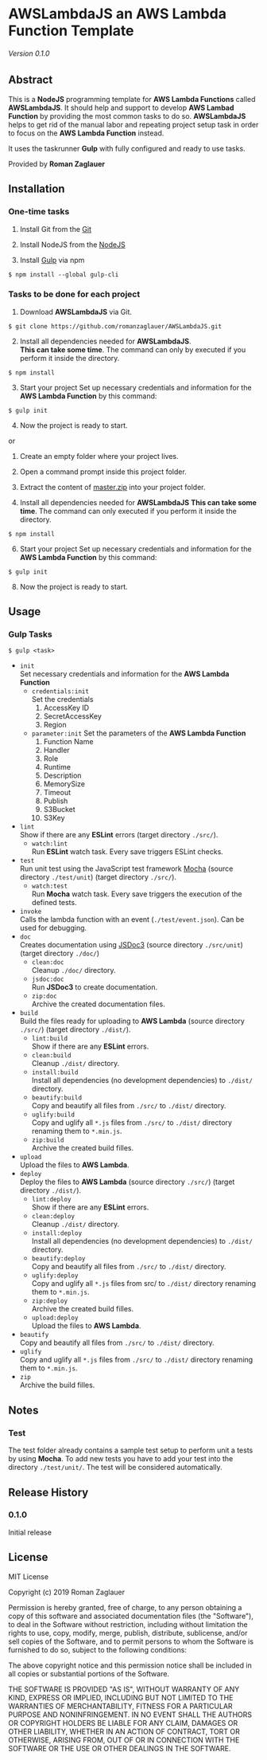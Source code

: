 # AWSLambdaJS an AWS Lambda Function Template
###### _Version 0.1.0_

## Abstract

This is a **NodeJS** programming template for **AWS Lambda Functions** called **AWSLambdaJS**.
It should help and support to develop **AWS Lambad Function** by providing the
most common tasks to do so. **AWSLambdaJS** helps to get rid of the manual labor 
and repeating project setup task in order to focus on the **AWS Lambda Function** instead.

It uses the taskrunner **Gulp** with fully configured and ready to use tasks.

Provided by **Roman Zaglauer**

## Installation

### One-time tasks

1. Install Git from the [Git](https://git-scm.com/downloads/ "Git")

2. Install NodeJS from the [NodeJS](https://nodejs.org/en/download/ "NodeJS")

3. Install [Gulp](https://gulpjs.com/docs/en/getting-started/quick-start "Gulp") via npm
   
```
$ npm install --global gulp-cli
```

### Tasks to be done for each project

1. Download **AWSLambdaJS** via Git.

```
$ git clone https://github.com/romanzaglauer/AWSLambdaJS.git
```

2. Install all dependencies needed for **AWSLambdaJS**.<br/>
   **This can take some time**. The command can only by executed if you perform it inside the directory.

```
$ npm install
```

3. Start your project
   Set up necessary credentials and information for the **AWS Lambda Function** by this command:

```
$ gulp init
```

4. Now the project is ready to start.

or 

1. Create an empty folder where your project lives.

2. Open a command prompt inside this project folder.

3. Extract the content of [master.zip](https://github.com/romanzaglauer/AWSLambdaJS/blob/master/master.zip)
   into your project folder.

5. Install all dependencies needed for **AWSLambdaJS**
   **This can take some time**. The command can only executed if you perform it inside the directory.

```
$ npm install
```

6. Start your project
   Set up necessary credentials and information for the **AWS Lambda Function** by this command:

```
$ gulp init
```

8. Now the project is ready to start.

## Usage

### Gulp Tasks

```
$ gulp <task>
```

- `init`<br/>
  Set necessary credentials and information for the **AWS Lambda Function**
  + `credentials:init`<br/>
    Set the credentials
      1. AccessKey ID
      2. SecretAccessKey
      3. Region
  + `parameter:init`
    Set the parameters of the **AWS Lambda Function**  
      1. Function Name
      2. Handler
      3. Role
      4. Runtime
      5. Description
      6. MemorySize
      7. Timeout
      8. Publish
      8. S3Bucket
      9. S3Key
- `lint`<br/>
  Show if there are any **ESLint** errors (target directory `./src/`).
    + `watch:lint`<br/>
      Run **ESLint** watch task. Every save triggers ESLint checks.
- `test`<br/>
  Run unit test using the JavaScript test framework [Mocha](https://mochajs.org/ "MochaJS") (source directory `./test/unit`) (target directory `./src/`).
    + `watch:test`<br/>
      Run **Mocha** watch task. Every save triggers the execution of the defined tests.
- `invoke`<br/>
  Calls the lambda function with an event (`./test/event.json`). Can be used for debugging.
- `doc`<br/>
  Creates documentation using [JSDoc3](http://usejsdoc.org/about-getting-started.html "JSDoc3") (source directory `./src/unit`) (target directory `./doc/`)
    + `clean:doc`<br/>
      Cleanup `./doc/` directory.
    + `jsdoc:doc`<br/>
      Run **JSDoc3** to create documentation.
    + `zip:doc`<br/>
      Archive the created documentation files.
- `build`<br/>
  Build the files ready for uploading to **AWS Lambda** (source directory `./src/`) (target directory `./dist/`).
    + `lint:build`<br/>
      Show if there are any **ESLint** errors.      
    + `clean:build`<br/>
      Cleanup `./dist/` directory.
    + `install:build`<br/>
      Install all dependencies (no development dependencies) to `./dist/` directory.
    + `beautify:build`<br/>
      Copy and beautify all files from `./src/` to `./dist/` directory.
    + `uglify:build`<br/>
      Copy and uglify all `*.js` files from `./src/` to `./dist/` directory renaming them to `*.min.js`.
    + `zip:build`<br/>
      Archive the created build filles.
- `upload`<br/>
   Upload the files to **AWS Lambda**.
- `deploy`<br/>
  Deploy the files to **AWS Lambda** (source directory `./src/`) (target directory `./dist/`).
    + `lint:deploy`<br/>
      Show if there are any **ESLint** errors.      
    + `clean:deploy`<br/>
      Cleanup `./dist/` directory.
    + `install:deploy`<br/>
      Install all dependencies (no development dependencies) to `./dist/` directory.
    + `beautify:deploy`<br/>
      Copy and beautify all files from `./src/` to `./dist/` directory.
    + `uglify:deploy`<br/>
      Copy and uglify all `*.js` files from src/ to `./dist/` directory renaming them to `*.min.js`.
    + `zip:deploy`<br/>
      Archive the created build filles.    
    + `upload:deploy`<br/>
      Upload the files to **AWS Lambda**.
- `beautify`<br/>
   Copy and beautify all files from `./src/` to `./dist/` directory.
- `uglify`<br/>
   Copy and uglify all `*.js` files from `./src/` to `./dist/` directory renaming them to `*.min.js`.
- `zip`<br/>
   Archive the build filles.            
   
## Notes

### Test

The test folder already contains a sample test setup to perform
unit a tests by using **Mocha**. To add new tests
you have to add your test into the directory `./test/unit/`. The test will be considered automatically.

## Release History
### 0.1.0
Initial release

## License

MIT License

Copyright (c) 2019 Roman Zaglauer

Permission is hereby granted, free of charge, to any person obtaining a copy
of this software and associated documentation files (the "Software"), to deal
in the Software without restriction, including without limitation the rights
to use, copy, modify, merge, publish, distribute, sublicense, and/or sell
copies of the Software, and to permit persons to whom the Software is
furnished to do so, subject to the following conditions:

The above copyright notice and this permission notice shall be included in all
copies or substantial portions of the Software.

THE SOFTWARE IS PROVIDED "AS IS", WITHOUT WARRANTY OF ANY KIND, EXPRESS OR
IMPLIED, INCLUDING BUT NOT LIMITED TO THE WARRANTIES OF MERCHANTABILITY,
FITNESS FOR A PARTICULAR PURPOSE AND NONINFRINGEMENT. IN NO EVENT SHALL THE
AUTHORS OR COPYRIGHT HOLDERS BE LIABLE FOR ANY CLAIM, DAMAGES OR OTHER
LIABILITY, WHETHER IN AN ACTION OF CONTRACT, TORT OR OTHERWISE, ARISING FROM,
OUT OF OR IN CONNECTION WITH THE SOFTWARE OR THE USE OR OTHER DEALINGS IN THE
SOFTWARE.


